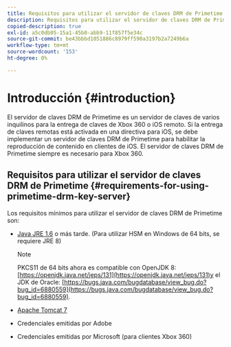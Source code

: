 ```yaml
---
title: Requisitos para utilizar el servidor de claves DRM de Primetime
description: Requisitos para utilizar el servidor de claves DRM de Primetime
copied-description: true
exl-id: a5c0db05-15a1-45b0-abb9-11f857f5e34c
source-git-commit: be43bbbd1051886c8979ff590a3197b2a7249b6a
workflow-type: tm+mt
source-wordcount: '153'
ht-degree: 0%

---
```


# Introducción {#introduction}

El servidor de claves DRM de Primetime es un servidor de claves de varios inquilinos para la entrega de claves de Xbox 360 o iOS remoto. Si la entrega de claves remotas está activada en una directiva para iOS, se debe implementar un servidor de claves DRM de Primetime para habilitar la reproducción de contenido en clientes de iOS. El servidor de claves DRM de Primetime siempre es necesario para Xbox 360.

## Requisitos para utilizar el servidor de claves DRM de Primetime {#requirements-for-using-primetime-drm-key-server}

Los requisitos mínimos para utilizar el servidor de claves DRM de Primetime son:

* [Java JRE 1.6](https://www.oracle.com/technetwork/java/javase/downloads/index.html) o más tarde. (Para utilizar HSM en Windows de 64 bits, se requiere JRE 8)

   >[!NOTE]
   >
   >PKCS11 de 64 bits ahora es compatible con OpenJDK 8: [https://openjdk.java.net/jeps/131](https://openjdk.java.net/jeps/131)y el JDK de Oracle: [https://bugs.java.com/bugdatabase/view_bug.do?bug_id=6880559](https://bugs.java.com/bugdatabase/view_bug.do?bug_id=6880559).

* [Apache Tomcat 7](https://tomcat.apache.org)
* Credenciales emitidas por Adobe
* Credenciales emitidas por Microsoft (para clientes Xbox 360)
